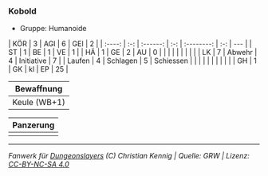 ### Kobold

- Gruppe: Humanoide

|  KÖR   |  3  |   AGI    |  6  |    GEI     |  2  |
| :----: | :-: | :------: | :-: | :--------: | :-: | --- |
|   ST   |  1  |    BE    |  1  |     VE     |  1  |
|   HÄ   |  1  |    GE    |  2  |     AU     |  0  |
|        |     |          |     |            |     |     |
|   LK   |  7  |  Abwehr  |  4  | Initiative |  7  |
| Laufen |  4  | Schlagen |  5  | Schiessen  |     |
|        |     |          |     |            |     |     |
|   GH   |  1  |    GK    | kl  |     EP     | 25  |

|  Bewaffnung  |
| :----------: |
| Keule (WB+1) |

| Panzerung |
| :-------: |
|           |

---

_Fanwerk für [Dungeonslayers](https://www.dungeonslayers.net/) (C) Christian Kennig | Quelle: GRW | Lizenz: [CC-BY-NC-SA 4.0](https://creativecommons.org/licenses/by-nc-sa/4.0/deed.de)_

